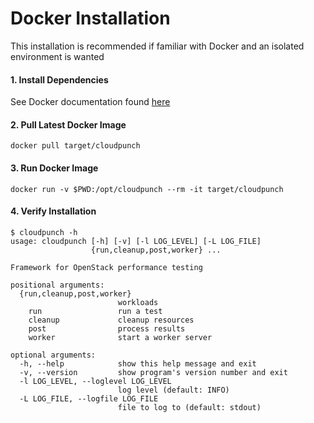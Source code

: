 # Docker Installation

This installation is recommended if familiar with Docker and an isolated environment is wanted

#### 1. Install Dependencies

See Docker documentation found [here](https://docs.docker.com/)

#### 2. Pull Latest Docker Image

```
docker pull target/cloudpunch
```

#### 3. Run Docker Image

```
docker run -v $PWD:/opt/cloudpunch --rm -it target/cloudpunch
```

#### 4. Verify Installation

```
$ cloudpunch -h
usage: cloudpunch [-h] [-v] [-l LOG_LEVEL] [-L LOG_FILE]
                  {run,cleanup,post,worker} ...

Framework for OpenStack performance testing

positional arguments:
  {run,cleanup,post,worker}
                        workloads
    run                 run a test
    cleanup             cleanup resources
    post                process results
    worker              start a worker server

optional arguments:
  -h, --help            show this help message and exit
  -v, --version         show program's version number and exit
  -l LOG_LEVEL, --loglevel LOG_LEVEL
                        log level (default: INFO)
  -L LOG_FILE, --logfile LOG_FILE
                        file to log to (default: stdout)
```
